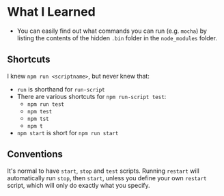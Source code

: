 # What I Learned

* You can easily find out what commands you can run (e.g. ```mocha```) by listing the contents of the hidden ```.bin``` folder in the ```node_modules``` folder.

## Shortcuts
I knew `npm run <scriptname>`, but never knew that:
* ```run``` is shorthand for ```run-script```
* There are various shortcuts for ```npm run-script test```:
    * ```npm run test```
    * ```npm test```
    * ```npm tst```
    * ```npm t```
* ```npm start``` is short for ```npm run start```

## Conventions
It's normal to have ```start```, ```stop``` and ```test``` scripts. Running ```restart``` will automatically run ```stop```, then ```start```, unless you define your own ```restart``` script, which will only do exactly what you specify.
